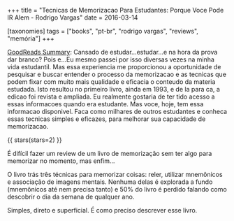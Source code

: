 +++
title = "Tecnicas de Memorizacao Para Estudantes: Porque Voce Pode IR Alem - Rodrigo Vargas"
date = 2016-03-14

[taxonomies]
tags = ["books", "pt-br", "rodrigo vargas", "reviews", "memória"]
+++

[GoodReads Summary](https://www.goodreads.com/book/show/38092282-tecnicas-de-memorizacao-para-estudantes):
Cansado de estudar...estudar...e na hora da prova dar branco? Pois e...Eu
mesmo passei por isso diversas vezes na minha vida estudantil. Mas essa
experiencia me proporcionou a oportunidade de pesquisar e buscar entender o
processo da memorizacao e as tecnicas que podem fixar com muito mais qualidade
e eficacia o conteudo da materia estudada. Isto resultou no primeiro livro,
ainda em 1993, e de la para ca, a edicao foi revista e ampliada. Eu realmente
gostaria de ter tido acesso a essas informacoes quando era estudante. Mas
voce, hoje, tem essa informacao disponivel. Faca como milhares de outros
estudantes e conheca essas tecnicas simples e eficazes, para melhorar sua
capacidade de memorizacao.

<!-- more -->

{{ stars(stars=2) }}

É difícil fazer um review de um livro de memorização sem ter algo para
memorizar no momento, mas enfim...

O livro trás três técnicas para memorizar coisas: reler, utilizar mnemônicos e
associação de imagens mentais. Nenhuma delas é explorada a fundo (mnemônicos
até nem precisa tanto) e 50% do livro é perdido falando como descobrir o dia
da semana de qualquer ano.

Simples, direto e superficial. É como preciso descrever esse livro.
